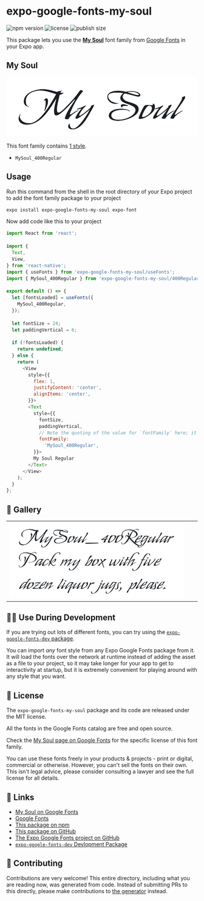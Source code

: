 # expo-google-fonts-my-soul

![npm version](https://flat.badgen.net/npm/v/expo-google-fonts-my-soul)
![license](https://flat.badgen.net/github/license/expo/google-fonts)
![publish size](https://flat.badgen.net/packagephobia/install/expo-google-fonts-my-soul)

This package lets you use the [**My Soul**](https://fonts.google.com/specimen/My+Soul) font family from [Google Fonts](https://fonts.google.com/) in your Expo app.

## My Soul

![My Soul](./font-family.png)

This font family contains [1 style](#-gallery).

- `MySoul_400Regular`

## Usage

Run this command from the shell in the root directory of your Expo project to add the font family package to your project
```sh
expo install expo-google-fonts-my-soul expo-font
```

Now add code like this to your project
```js
import React from 'react';

import {
  Text,
  View,
} from 'react-native';
import { useFonts } from 'expo-google-fonts-my-soul/useFonts';
import { MySoul_400Regular } from 'expo-google-fonts-my-soul/400Regular';

export default () => {
  let [fontsLoaded] = useFonts({
    MySoul_400Regular,
  });

  let fontSize = 24;
  let paddingVertical = 6;

  if (!fontsLoaded) {
    return undefined;
  } else {
    return (
      <View
        style={{
          flex: 1,
          justifyContent: 'center',
          alignItems: 'center',
        }}>
        <Text
          style={{
            fontSize,
            paddingVertical,
            // Note the quoting of the value for `fontFamily` here; it expects a string!
            fontFamily:
              'MySoul_400Regular',
          }}>
          My Soul Regular
        </Text>
      </View>
    );
  }
};

```

## 🔡 Gallery


||||
|-|-|-|
|![MySoul_400Regular](.//400Regular/MySoul_400Regular.ttf.png)||||


## 👩‍💻 Use During Development

If you are trying out lots of different fonts, you can try using the [`expo-google-fonts-dev` package](https://github.com/freeboub/google-fonts/tree/master/font-packages/dev#readme).

You can import *any* font style from any Expo Google Fonts package from it. It will load the fonts
over the network at runtime instead of adding the asset as a file to your project, so it may take longer
for your app to get to interactivity at startup, but it is extremely convenient
for playing around with any style that you want.

## 📖 License

The `expo-google-fonts-my-soul` package and its code are released under the MIT license.

All the fonts in the Google Fonts catalog are free and open source.

Check the [My Soul page on Google Fonts](https://fonts.google.com/specimen/My+Soul) for the specific license of this font family.

You can use these fonts freely in your products & projects - print or digital, commercial or otherwise. However, you can't sell the fonts on their own. This isn't legal advice, please consider consulting a lawyer and see the full license for all details.

## 🔗 Links

- [My Soul on Google Fonts](https://fonts.google.com/specimen/My+Soul)
- [Google Fonts](https://fonts.google.com/)
- [This package on npm](https://www.npmjs.com/package/expo-google-fonts-my-soul)
- [This package on GitHub](https://github.com/freeboub/google-fonts/tree/master/font-packages/my-soul)
- [The Expo Google Fonts project on GitHub](https://github.com/freeboub/google-fonts)
- [`expo-google-fonts-dev` Devlopment Package](https://github.com/freeboub/google-fonts/tree/master/font-packages/dev)

## 🤝 Contributing

Contributions are very welcome! This entire directory, including what you are reading now, was generated from code. Instead of submitting PRs to this directly, please make contributions to [the generator](https://github.com/freeboub/google-fonts/tree/master/packages/generator) instead.

